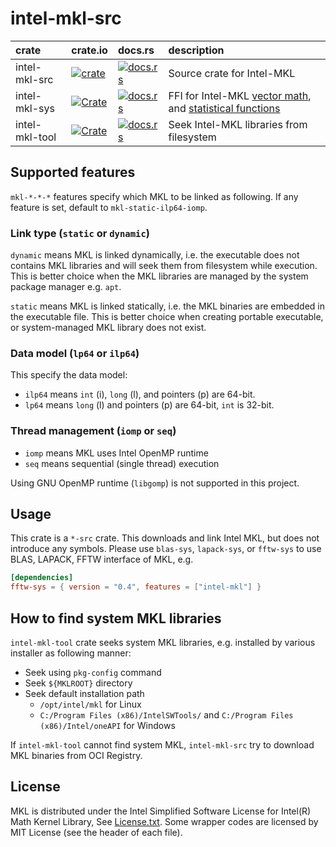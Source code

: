# intel-mkl-src

|crate         | crate.io                                                                                               | docs.rs                                                                               | description                                                           |
|:-------------|:-------------------------------------------------------------------------------------------------------|:--------------------------------------------------------------------------------------|:---------------------------------------------------------------|
|intel-mkl-src | [![crate](https://img.shields.io/crates/v/intel-mkl-src.svg)](https://crates.io/crates/intel-mkl-src)  | [![docs.rs](https://docs.rs/intel-mkl-src/badge.svg)](https://docs.rs/intel-mkl-src)  | Source crate for Intel-MKL                                            |
|intel-mkl-sys | [![Crate](https://img.shields.io/crates/v/intel-mkl-sys.svg)](https://crates.io/crates/intel-mkl-sys)  | [![docs.rs](https://docs.rs/intel-mkl-sys/badge.svg)](https://docs.rs/intel-mkl-sys)  |FFI for Intel-MKL [vector math][VM], and [statistical functions][VSL] |
|intel-mkl-tool| [![Crate](https://img.shields.io/crates/v/intel-mkl-tool.svg)](https://crates.io/crates/intel-mkl-tool)| [![docs.rs](https://docs.rs/intel-mkl-tool/badge.svg)](https://docs.rs/intel-mkl-tool)|Seek Intel-MKL libraries from filesystem                              |

[VM]:  https://software.intel.com/en-us/mkl-developer-reference-c-vector-mathematical-functions
[VSL]: https://software.intel.com/en-us/mkl-developer-reference-c-statistical-functions

## Supported features

`mkl-*-*-*` features specify which MKL to be linked as following.
If any feature is set, default to `mkl-static-ilp64-iomp`.

### Link type (`static` or `dynamic`)
`dynamic` means MKL is linked dynamically, i.e. the executable does not contains MKL libraries
and will seek them from filesystem while execution.
This is better choice when the MKL libraries are managed by the system package manager e.g. `apt`.

`static` means MKL is linked statically, i.e. the MKL binaries are embedded in the executable file.
This is better choice when creating portable executable, or system-managed MKL library does not exist.

### Data model (`lp64` or `ilp64`)

This specify the data model:

- `ilp64` means `int` (i), `long` (l), and pointers (p) are 64-bit.
- `lp64` means `long` (l) and pointers (p) are 64-bit, `int` is 32-bit.

### Thread management (`iomp` or `seq`)

- `iomp` means MKL uses Intel OpenMP runtime
- `seq` means sequential (single thread) execution

Using GNU OpenMP runtime (`libgomp`) is not supported in this project.

## Usage

This crate is a `*-src` crate. This downloads and link Intel MKL, but does not introduce any symbols.
Please use `blas-sys`, `lapack-sys`, or `fftw-sys` to use BLAS, LAPACK, FFTW interface of MKL, e.g.

```toml
[dependencies]
fftw-sys = { version = "0.4", features = ["intel-mkl"] }
```

## How to find system MKL libraries

`intel-mkl-tool` crate seeks system MKL libraries, e.g. installed by various installer as following manner:

- Seek using `pkg-config` command
- Seek `${MKLROOT}` directory
- Seek default installation path
  - `/opt/intel/mkl` for Linux
  - `C:/Program Files (x86)/IntelSWTools/` and `C:/Program Files (x86)/Intel/oneAPI` for Windows

If `intel-mkl-tool` cannot find system MKL, `intel-mkl-src` try to download MKL binaries from OCI Registry.

## License
MKL is distributed under the Intel Simplified Software License for Intel(R) Math Kernel Library, See [License.txt](License.txt).
Some wrapper codes are licensed by MIT License (see the header of each file).

